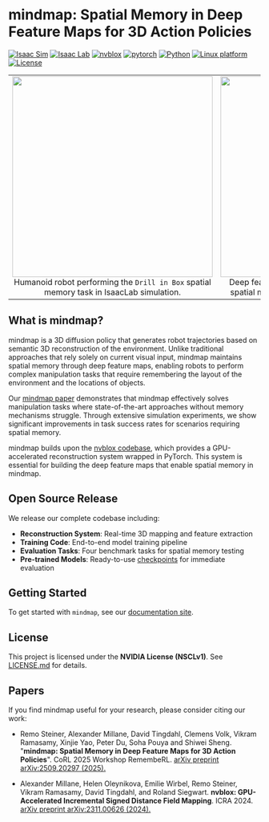 # mindmap: Spatial Memory in Deep Feature Maps for 3D Action Policies

[![Isaac Sim](https://img.shields.io/badge/IsaacSim-4.5.0-silver.svg)](https://docs.isaacsim.omniverse.nvidia.com/4.5.0/index.html)
[![Isaac Lab](https://img.shields.io/badge/IsaacLab-2.1.0-maroon.svg)](https://isaac-sim.github.io/IsaacLab/v2.1.0/index.html)
[![nvblox](https://img.shields.io/badge/nvblox-public-darkgreen.svg)](https://github.com/nvidia-isaac/nvblox/tree/public)
[![pytorch](https://img.shields.io/badge/pytorch-2.4-darkorange.svg)](https://docs.pytorch.org/docs/2.4/)
[![Python](https://img.shields.io/badge/python-3.10-blue.svg)](https://docs.python.org/3.10/)
[![Linux platform](https://img.shields.io/badge/platform-linux--64-purple.svg)](https://releases.ubuntu.com/22.04/)
[![License](https://img.shields.io/badge/license-NVIDIA-yellow.svg)](LICENSE.md)

<table>
  <tr>
    <td align="center">
      <img src="docs/images/teaser_isaaclab.jpg" height="400px"/><br/>
      Humanoid robot performing the <code>Drill in Box</code> spatial memory task in IsaacLab simulation.
    </td>
    <td align="center">
      <img src="docs/images/teaser_reconstruction.png" height="400px"/><br/>
      Deep feature map (colored by PCA) that enables spatial memory for the <code>mindmap</code> 3D action policy.
    </td>
  </tr>
</table>

## What is mindmap?

mindmap is a 3D diffusion policy that generates robot trajectories based on semantic 3D reconstruction of the environment.
Unlike traditional approaches that rely solely on current visual input,
mindmap maintains spatial memory through deep feature maps,
enabling robots to perform complex manipulation tasks that require remembering the layout of the environment and the locations of objects.

Our [mindmap paper](#papers) demonstrates that mindmap effectively solves manipulation
tasks where state-of-the-art approaches without memory mechanisms struggle. Through extensive simulation experiments, we show significant improvements in task success rates for scenarios requiring spatial memory.

mindmap builds upon the [nvblox codebase](https://github.com/nvidia-isaac/nvblox/tree/public),
which provides a GPU-accelerated reconstruction system wrapped in PyTorch. This system is essential for building the deep feature maps that enable spatial memory in mindmap.


## Open Source Release


We release our complete codebase including:

- **Reconstruction System**: Real-time 3D mapping and feature extraction
- **Training Code**: End-to-end model training pipeline
- **Evaluation Tasks**: Four benchmark tasks for spatial memory testing
- **Pre-trained Models**: Ready-to-use [checkpoints](https://huggingface.co/nvidia/PhysicalAI-Robotics-mindmap-Checkpoints) for immediate evaluation


## Getting Started

To get started with `mindmap`, see our [documentation site](https://nvlabs.github.io/nvblox_mindmap/).

## License
This project is licensed under the **NVIDIA License (NSCLv1)**.
See [LICENSE.md](LICENSE.md) for details.


## Papers

If you find mindmap useful for your research, please consider citing our work:

* Remo Steiner, Alexander Millane, David Tingdahl, Clemens Volk, Vikram Ramasamy, Xinjie Yao, Peter Du, Soha Pouya and Shiwei Sheng.
  "**mindmap: Spatial Memory in Deep Feature Maps for 3D Action Policies**". CoRL 2025 Workshop RemembeRL.
  [arXiv preprint arXiv:2509.20297 (2025).](https://arxiv.org/abs/2509.20297)

* Alexander Millane, Helen Oleynikova, Emilie Wirbel, Remo Steiner, Vikram Ramasamy, David Tingdahl, and Roland Siegwart.
  **nvblox: GPU-Accelerated Incremental Signed Distance Field Mapping**.  ICRA 2024.
  [arXiv preprint arXiv:2311.00626 (2024).](https://arxiv.org/abs/2311.00626)
